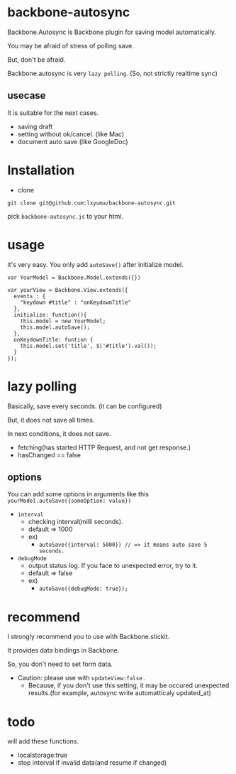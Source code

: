 # backbone-autosync

Backbone.Autosync is Backbone plugin for saving model automatically.

You may be afraid of stress of polling save.

But, don't be afraid.

Backbone.autosync is very ```lazy polling```. (So, not strictly realtime sync)

## usecase

It is suitable for the next cases.

- saving draft
- setting without ok/cancel. (like Mac)
- document auto save (like GoogleDoc)

# Installation

- clone

```
git clone git@github.com:lxyuma/backbone-autosync.git
```

pick ```backbone-autosync.js``` to your html.


# usage

it's very easy. You only add ```autoSave()``` after initialize model.

```
var YourModel = Backbone.Model.extends({})

var yourView = Backbone.View.extends({
  events : {
    "keydown #title" : "onKeydownTitle"
  },
  initialize: function(){
    this.model = new YourModel;
    this.model.autoSave();
  },
  onKeydownTitle: funtion {
    this.model.set('title', $('#title').val());
  }
});
```

# lazy polling

Basically, save every seconds. (it can be configured)

But, it does not save all times.

In next conditions, it does not save.

- fetching(has started HTTP Request, and not get response.)
- hasChanged == false

## options

You can add some options in arguments like this ``` yourModel.autoSave({someOption: value})```
- ```interval```
  - checking interval(milli seconds).
  - default => 1000
  - ex) 
    - ``` autoSave({interval: 5000}) // => it means auto save 5 seconds.  ```
- ```debugMode```
  - output status log. If you face to unexpected error, try to it.
  - default => false
  - ex)
    - ``` autoSave({debugMode: true}); ```

# recommend

I strongly recommend you to use with Backbone.stickit.

It provides data bindings in Backbone.

So, you don't need to set form data.

- Caution: please use with ```updateView:false``` .
  - Because, if you don't use this setting, it may be occured unexpected results.(for example, autosync write automatticaly updated_at)

# todo

will add these functions.

- localstorage:true
- stop interval if invalid data(and resume if changed)
